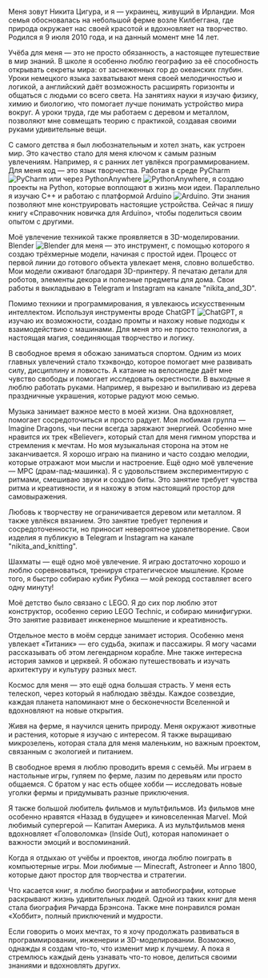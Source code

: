 
Меня зовут Никита Цигура, и я — украинец, живущий в Ирландии. Моя семья обосновалась на небольшой ферме возле Килбеггана, где природа окружает нас своей красотой и вдохновляет на творчество. Родился я 9 июля 2010 года, и на данный момент мне 14 лет.

Учёба для меня — это не просто обязанность, а настоящее путешествие в мир знаний. В школе я особенно люблю географию за её способность открывать секреты мира: от заснеженных гор до океанских глубин. Уроки немецкого языка захватывают меня своей мелодичностью и логикой, а английский даёт возможность расширять горизонты и общаться с людьми со всего света. На занятиях науки я изучаю физику, химию и биологию, что помогает лучше понимать устройство мира вокруг. А уроки труда, где мы работаем с деревом и металлом, позволяют мне совмещать теорию с практикой, создавая своими руками удивительные вещи.

С самого детства я был любознательным и хотел знать, как устроен мир. Это качество стало для меня ключом к самым разным увлечениям. Например, я с ранних лет увлёкся программированием. Для меня код — это язык творчества. Работая в среде PyCharm ![PyCharm](https://img.shields.io/badge/pycharm-143?style=for-the-badge&logo=pycharm&logoColor=black&color=black&labelColor=green) или через PythonAnywhere ![PythonAnywhere](https://img.shields.io/badge/pythonanywhere-%232F9FD7.svg?style=for-the-badge&logo=pythonanywhere&logoColor=151515), я создаю проекты на Python, которые воплощают в жизнь мои идеи. Параллельно я изучаю C++ и работаю с платформой Arduino ![Arduino](https://img.shields.io/badge/-Arduino-00979D?style=for-the-badge&logo=Arduino&logoColor=white). Эти знания позволяют мне конструировать настоящие устройства. Сейчас я пишу книгу «Справочник новичка для Arduino», чтобы поделиться своим опытом с другими.

Моё увлечение техникой также проявляется в 3D-моделировании. Blender ![Blender](https://img.shields.io/badge/blender-%23F5792A.svg?style=for-the-badge&logo=blender&logoColor=white) для меня — это инструмент, с помощью которого я создаю трёхмерные модели, начиная с простой идеи. Процесс от первой линии до готового объекта увлекает меня, словно волшебство. Мои модели оживают благодаря 3D-принтеру. Я печатаю детали для роботов, элементы декора и полезные предметы для дома. Свои работы я выкладываю в Telegram и Instagram на канале "nikita_and_3D".

Помимо техники и программирования, я увлекаюсь искусственным интеллектом. Используя инструменты вроде ChatGPT ![ChatGPT](https://img.shields.io/badge/chatGPT-74aa9c?style=for-the-badge&logo=openai&logoColor=white), я изучаю их возможности, создаю промты и нахожу новые подходы к взаимодействию с машинами. Для меня это не просто технология, а настоящая магия, соединяющая творчество и логику.

В свободное время я обожаю заниматься спортом. Одним из моих главных увлечений стало тхэквондо, которое помогает мне развивать силу, дисциплину и ловкость. А катание на велосипеде даёт мне чувство свободы и помогает исследовать окрестности. В выходные я люблю работать руками. Например, я вырезаю и выпиливаю из дерева праздничные украшения, которые радуют мою семью.

Музыка занимает важное место в моей жизни. Она вдохновляет, помогает сосредоточиться и просто радует. Моя любимая группа — Imagine Dragons, чьи песни всегда заряжают энергией. Особенно мне нравится их трек «Believer», который стал для меня гимном упорства и стремления к мечтам. Но моя музыкальная сторона на этом не заканчивается. Я хорошо играю на пианино и часто создаю мелодии, которые отражают мои мысли и настроение. Ещё одно моё увлечение — MPC (драм-пад-машинка). Я с удовольствием экспериментирую с ритмами, смешиваю звуки и создаю биты. Это занятие требует чувства ритма и креативности, и я нахожу в этом настоящий простор для самовыражения.

Любовь к творчеству не ограничивается деревом или металлом. Я также увлёкся вязанием. Это занятие требует терпения и сосредоточенности, но приносит невероятное удовлетворение. Свои изделия я публикую в Telegram и Instagram на канале "nikita_and_knitting".

Шахматы — ещё одно моё увлечение. Я играю достаточно хорошо и люблю соревноваться, тренируя стратегическое мышление. Кроме того, я быстро собираю кубик Рубика — мой рекорд составляет всего одну минуту!

Моё детство было связано с LEGO. Я до сих пор люблю этот конструктор, особенно серию LEGO Technic, и собираю минифигурки. Это занятие развивает инженерное мышление и креативность.

Отдельное место в моём сердце занимает история. Особенно меня увлекает «Титаник» — его судьба, экипаж и пассажиры. Я могу часами рассказывать об этом легендарном корабле. Мне также интересна история замков и церквей. Я обожаю путешествовать и изучать архитектуру и культуру разных мест.

Космос для меня — это ещё одна большая страсть. У меня есть телескоп, через который я наблюдаю звёзды. Каждое созвездие, каждая планета напоминают мне о бесконечности Вселенной и вдохновляют на новые открытия.

Живя на ферме, я научился ценить природу. Меня окружают животные и растения, которые я изучаю с интересом. Я также выращиваю микрозелень, которая стала для меня маленьким, но важным проектом, связанным с экологией и питанием.

В свободное время я люблю проводить время с семьёй. Мы играем в настольные игры, гуляем по ферме, лазим по деревьям или просто общаемся. С братом у нас есть общее хобби — исследовать новые уголки фермы и придумывать разные приключения.

Я также большой любитель фильмов и мультфильмов. Из фильмов мне особенно нравятся «Назад в будущее» и киновселенная Marvel. Мой любимый супергерой — Капитан Америка. А из мультфильмов меня вдохновляет «Головоломка» (Inside Out), которая напоминает о важности эмоций и воспоминаний.

Когда я отдыхаю от учёбы и проектов, иногда люблю поиграть в компьютерные игры. Мои любимые — Minecraft, Astroneer и Anno 1800, которые дают простор для творчества и стратегии.

Что касается книг, я люблю биографии и автобиографии, которые раскрывают жизнь удивительных людей. Одной из таких книг для меня стала биография Ричарда Брэнсона. Также мне понравился роман «Хоббит», полный приключений и мудрости.

Если говорить о моих мечтах, то я хочу продолжать развиваться в программировании, инженерии и 3D-моделировании. Возможно, однажды я создам что-то, что изменит мир к лучшему. А пока я стремлюсь каждый день узнавать что-то новое, делиться своими знаниями и вдохновлять других.
